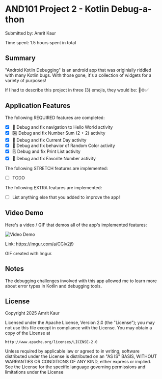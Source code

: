 # AND101 Project 2 - Kotlin Debug-a-thon

Submitted by: Amrit Kaur

Time spent: 1.5 hours spent in total

## Summary

"Android Kotlin Debugging" is an android app that was originially riddled with many Kotlin bugs.  With those gone, it's a collection of widgets for a variety of purposes! 

If I had to describe this project in three (3) emojis, they would be: 🔧⚙️✅

## Application Features

The following REQUIRED features are completed:

- [x] 👋 Debug and fix navigation to Hello World activity
- [x] 4️⃣ Debug and fix Number Sum (2 + 2) activity
- [x] 📅 Debug and fix Current Day activity 
- [x] 🌈 Debug and fix behavior of Random Color activity
- [x] 🗒️ Debug and fix Print List activity
- [x] 💯 Debug and fix Favorite Number activity

The following STRETCH features are implemented:

- [ ] TODO

The following EXTRA features are implemented:

- [ ] List anything else that you added to improve the app!

## Video Demo

Here's a video / GIF that demos all of the app's implemented features:

<img src='https://i.imgur.com/1X7qDxT.gif' title='Video Demo' width='' alt='Video Demo' />

Link: https://imgur.com/a/CGlv2j9

GIF created with Imgur.

<!-- Recommended tools:
- [Kap](https://getkap.co/) for macOS
- [ScreenToGif](https://www.screentogif.com/) for Windows
- [peek](https://github.com/phw/peek) for Linux. -->

## Notes

The debugging challenges involved with this app allowed me to learn more about error types in Kotlin and debugging tools.

## License

Copyright 2025 Amrit Kaur

Licensed under the Apache License, Version 2.0 (the "License");
you may not use this file except in compliance with the License.
You may obtain a copy of the License at

    http://www.apache.org/licenses/LICENSE-2.0

Unless required by applicable law or agreed to in writing, software
distributed under the License is distributed on an "AS IS" BASIS,
WITHOUT WARRANTIES OR CONDITIONS OF ANY KIND, either express or implied.
See the License for the specific language governing permissions and
limitations under the License
